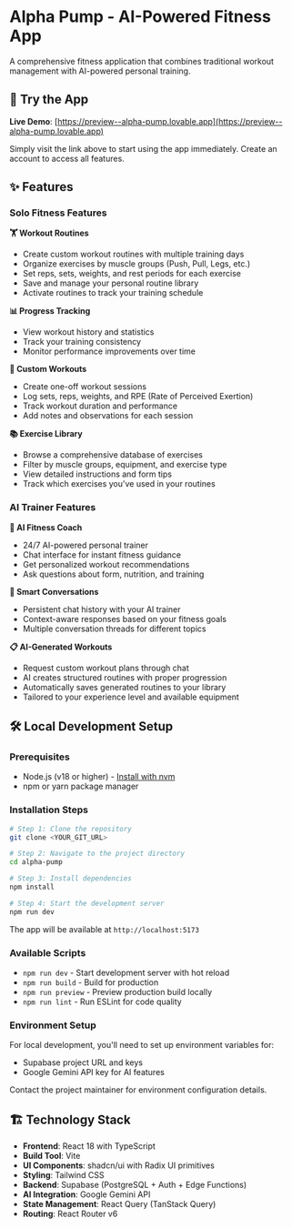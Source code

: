 # Alpha Pump - AI-Powered Fitness App

A comprehensive fitness application that combines traditional workout management with AI-powered personal training.

## 🚀 Try the App

**Live Demo**: [https://preview--alpha-pump.lovable.app](https://preview--alpha-pump.lovable.app)

Simply visit the link above to start using the app immediately. Create an account to access all features.

## ✨ Features

### Solo Fitness Features

**🏋️ Workout Routines**
- Create custom workout routines with multiple training days
- Organize exercises by muscle groups (Push, Pull, Legs, etc.)
- Set reps, sets, weights, and rest periods for each exercise
- Save and manage your personal routine library
- Activate routines to track your training schedule

**📊 Progress Tracking**
- View workout history and statistics
- Track your training consistency
- Monitor performance improvements over time

**🎯 Custom Workouts**
- Create one-off workout sessions
- Log sets, reps, weights, and RPE (Rate of Perceived Exertion)
- Track workout duration and performance
- Add notes and observations for each session

**📚 Exercise Library**
- Browse a comprehensive database of exercises
- Filter by muscle groups, equipment, and exercise type
- View detailed instructions and form tips
- Track which exercises you've used in your routines

### AI Trainer Features

**🤖 AI Fitness Coach**
- 24/7 AI-powered personal trainer
- Chat interface for instant fitness guidance
- Get personalized workout recommendations
- Ask questions about form, nutrition, and training

**💬 Smart Conversations**
- Persistent chat history with your AI trainer
- Context-aware responses based on your fitness goals
- Multiple conversation threads for different topics

**📋 AI-Generated Workouts**
- Request custom workout plans through chat
- AI creates structured routines with proper progression
- Automatically saves generated routines to your library
- Tailored to your experience level and available equipment

## 🛠️ Local Development Setup

### Prerequisites

- Node.js (v18 or higher) - [Install with nvm](https://github.com/nvm-sh/nvm#installing-and-updating)
- npm or yarn package manager

### Installation Steps

```sh
# Step 1: Clone the repository
git clone <YOUR_GIT_URL>

# Step 2: Navigate to the project directory
cd alpha-pump

# Step 3: Install dependencies
npm install

# Step 4: Start the development server
npm run dev
```

The app will be available at `http://localhost:5173`

### Available Scripts

- `npm run dev` - Start development server with hot reload
- `npm run build` - Build for production
- `npm run preview` - Preview production build locally
- `npm run lint` - Run ESLint for code quality

### Environment Setup

For local development, you'll need to set up environment variables for:

- Supabase project URL and keys
- Google Gemini API key for AI features

Contact the project maintainer for environment configuration details.

## 🏗️ Technology Stack

- **Frontend**: React 18 with TypeScript
- **Build Tool**: Vite
- **UI Components**: shadcn/ui with Radix UI primitives
- **Styling**: Tailwind CSS
- **Backend**: Supabase (PostgreSQL + Auth + Edge Functions)
- **AI Integration**: Google Gemini API
- **State Management**: React Query (TanStack Query)
- **Routing**: React Router v6
